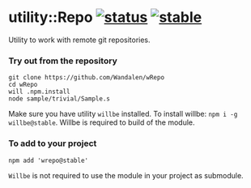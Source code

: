 
# utility::Repo  [![status](https://github.com/Wandalen/wRepo/actions/workflows/StandardPublish.yml/badge.svg)](https://github.com/Wandalen/wRepo/actions/workflows/StandardPublish.yml) [![stable](https://img.shields.io/badge/stability-stable-brightgreen.svg)](https://github.com/emersion/stability-badges#stable)

Utility to work with remote git repositories.

### Try out from the repository

```
git clone https://github.com/Wandalen/wRepo
cd wRepo
will .npm.install
node sample/trivial/Sample.s
```

Make sure you have utility `willbe` installed. To install willbe: `npm i -g willbe@stable`. Willbe is required to build of the module.

### To add to your project

```
npm add 'wrepo@stable'
```

`Willbe` is not required to use the module in your project as submodule.

